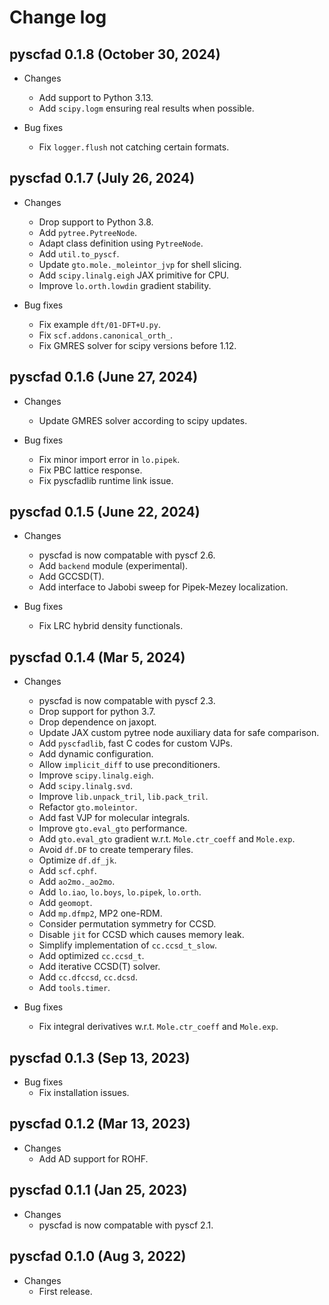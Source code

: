 # Change log

## pyscfad 0.1.8 (October 30, 2024)

* Changes
  * Add support to Python 3.13.
  * Add `scipy.logm` ensuring real results when possible.

* Bug fixes
  * Fix `logger.flush` not catching certain formats.

## pyscfad 0.1.7 (July 26, 2024)

* Changes
  * Drop support to Python 3.8.
  * Add `pytree.PytreeNode`.
  * Adapt class definition using `PytreeNode`.
  * Add `util.to_pyscf`.
  * Update `gto.mole._moleintor_jvp` for shell slicing.
  * Add `scipy.linalg.eigh` JAX primitive for CPU.
  * Improve `lo.orth.lowdin` gradient stability.

* Bug fixes
  * Fix example `dft/01-DFT+U.py`.
  * Fix `scf.addons.canonical_orth_`.
  * Fix GMRES solver for scipy versions before 1.12.

## pyscfad 0.1.6 (June 27, 2024)
* Changes
  * Update GMRES solver according to scipy updates.

* Bug fixes
  * Fix minor import error in `lo.pipek`.
  * Fix PBC lattice response.
  * Fix pyscfadlib runtime link issue.

## pyscfad 0.1.5 (June 22, 2024)
* Changes
  * pyscfad is now compatable with pyscf 2.6.
  * Add `backend` module (experimental).
  * Add GCCSD(T).
  * Add interface to Jabobi sweep for Pipek-Mezey localization.

* Bug fixes
  * Fix LRC hybrid density functionals.

## pyscfad 0.1.4 (Mar 5, 2024)
* Changes
  * pyscfad is now compatable with pyscf 2.3.
  * Drop support for python 3.7.
  * Drop dependence on jaxopt.
  * Update JAX custom pytree node auxiliary data for safe comparison.
  * Add `pyscfadlib`, fast C codes for custom VJPs.
  * Add dynamic configuration.
  * Allow `implicit_diff` to use preconditioners.
  * Improve `scipy.linalg.eigh`.
  * Add `scipy.linalg.svd`.
  * Improve `lib.unpack_tril`, `lib.pack_tril`.
  * Refactor `gto.moleintor`.
  * Add fast VJP for molecular integrals.
  * Improve `gto.eval_gto` performance.
  * Add `gto.eval_gto` gradient w.r.t. `Mole.ctr_coeff` and `Mole.exp`.
  * Avoid `df.DF` to create temperary files.
  * Optimize `df.df_jk`.
  * Add `scf.cphf`.
  * Add `ao2mo._ao2mo`.
  * Add `lo.iao`, `lo.boys`, `lo.pipek`, `lo.orth`.
  * Add `geomopt`.
  * Add `mp.dfmp2`, MP2 one-RDM.
  * Consider permutation symmetry for CCSD.
  * Disable `jit` for CCSD which causes memory leak.
  * Simplify implementation of `cc.ccsd_t_slow`.
  * Add optimized `cc.ccsd_t`.
  * Add iterative CCSD(T) solver.
  * Add `cc.dfccsd`, `cc.dcsd`.
  * Add `tools.timer`.

* Bug fixes
  * Fix integral derivatives w.r.t. `Mole.ctr_coeff` and `Mole.exp`.

## pyscfad 0.1.3 (Sep 13, 2023)
* Bug fixes
  * Fix installation issues.

## pyscfad 0.1.2 (Mar 13, 2023)
* Changes
  * Add AD support for ROHF.

## pyscfad 0.1.1 (Jan 25, 2023)
* Changes
  * pyscfad is now compatable with pyscf 2.1.

## pyscfad 0.1.0 (Aug 3, 2022)
* Changes
  * First release.
